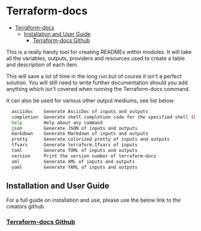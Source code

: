 # Terraform-docs

- [Terraform-docs](#terraform-docs)
  - [Installation and User Guide](#installation-and-user-guide)
    - [Terraform-docs Github](#terraform-docs-github)

This is a really handy tool for creating READMEs within modules. It will take all the variables, outputs, providers and resources used to create a table and description of each item.

This will save a lot of time in the long run but of course it isn't a perfect solution. You will still need to write further documentation should you add anything which isn't covered when running the Terraform-docs command.

It can also be used for various other output mediums, see list below:

```bash
  asciidoc    Generate AsciiDoc of inputs and outputs
  completion  Generate shell completion code for the specified shell (bash or zsh)
  help        Help about any command
  json        Generate JSON of inputs and outputs
  markdown    Generate Markdown of inputs and outputs
  pretty      Generate colorized pretty of inputs and outputs
  tfvars      Generate terraform.tfvars of inputs
  toml        Generate TOML of inputs and outputs
  version     Print the version number of terraform-docs
  xml         Generate XML of inputs and outputs
  yaml        Generate YAML of inputs and outputs
```

## Installation and User Guide

For a full guide on installation and use, please use the below link to the creators github.

### [Terraform-docs Github](https://github.com/terraform-docs/terraform-docs)